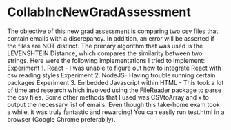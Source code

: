 # CollabIncNewGradAssessment
The objective of this new grad assessment is comparing two csv files that contain emails with a discrepancy.
In addition, an error will be asserted if the files are NOT distinct. The primary algorithm that was used is the 
 LEVENSHTEIN Distance, which compares the similarity between two strings. Here were the following implementations I tried
to implement:
  Experiment 1. React - I was unable to figure out how to integrate React with csv reading styles
  Experiment 2. NodeJS- Having trouble running certain packages
  Experiment 3. Embedded Javascript within HTML - This took a lot of time and research which involved using the FileReader package to parse the csv files.
Some other methods that I used was CSVtoArray and x to output the necessary list of emails. Even though this take-home exam took a while,
it was truly fantastic and rewarding! You can easily run test.html in a browser (Google Chrome preferablly).
